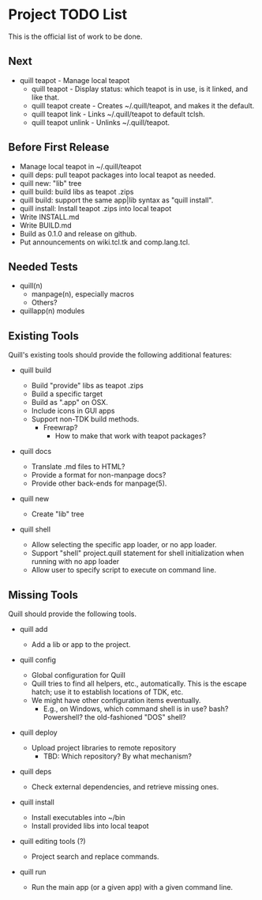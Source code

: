# Project TODO List

This is the official list of work to be done.

## Next

* quill teapot - Manage local teapot
  * quill teapot - Display status: which teapot is in use, is it linked,
    and like that.
  * quill teapot create - Creates ~/.quill/teapot, and makes it the default.
  * quill teapot link - Links ~/.quill/teapot to default tclsh.
  * quill teapot unlink - Unlinks ~/.quill/teapot.

## Before First Release

* Manage local teapot in ~/.quill/teapot
* quill deps: pull teapot packages into local teapot as needed.
* quill new: "lib" tree
* quill build: build libs as teapot .zips
* quill build: support the same app|lib syntax as "quill install".
* quill install: Install teapot .zips into local teapot
* Write INSTALL.md
* Write BUILD.md
* Build as 0.1.0 and release on github.
* Put announcements on wiki.tcl.tk and comp.lang.tcl.

## Needed Tests

* quill(n)
  * manpage(n), especially macros
  * Others?
* quillapp(n) modules

## Existing Tools

Quill's existing tools should provide the following additional features:

* quill build
  * Build "provide" libs as teapot .zips
  * Build a specific target
  * Build as ".app" on OSX.
  * Include icons in GUI apps
  * Support non-TDK build methods.
    * Freewrap?
      * How to make that work with teapot packages?

* quill docs
  * Translate .md files to HTML?
  * Provide a format for non-manpage docs?
  * Provide other back-ends for manpage(5).

* quill new
  * Create "lib" tree

* quill shell
  * Allow selecting the specific app loader, or no app loader.
  * Support "shell" project.quill statement for shell initialization
    when running with no app loader
  * Allow user to specify script to execute on command line.

## Missing Tools

Quill should provide the following tools.

* quill add
  * Add a lib or app to the project.

* quill config
  * Global configuration for Quill
  * Quill tries to find all helpers, etc., automatically.  This is the
    escape hatch; use it to establish locations of TDK, etc.
  * We might have other configuration items eventually.
    * E.g., on Windows, which command shell is in use?  bash?  Powershell?
      the old-fashioned "DOS" shell?

* quill deploy
  * Upload project libraries to remote repository
    * TBD: Which repository?  By what mechanism?

* quill deps
  * Check external dependencies, and retrieve missing ones.

* quill install
  * Install executables into ~/bin
  * Install provided libs into local teapot

* quill editing tools (?)
  * Project search and replace commands.

* quill run
  * Run the main app (or a given app) with a given command line.

